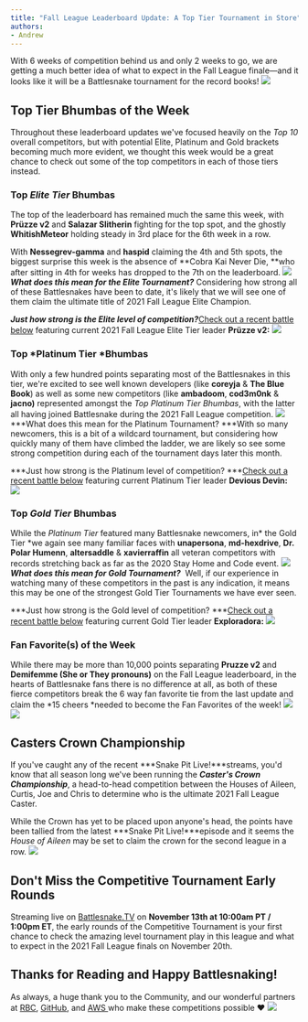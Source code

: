 ```yaml
---
title: "Fall League Leaderboard Update: A Top Tier Tournament in Store"
authors:
- Andrew
---
```


With 6 weeks of competition behind us and only 2 weeks to go, we are getting a much better idea of what to expect in the Fall League finale—and it looks like it will be a Battlesnake tournament for the record books!
![](./img/image.png)
## Top Tier Bhumbas of the Week

Throughout these leaderboard updates we've focused heavily on the *Top 10* overall competitors, but with potential Elite, Platinum and Gold brackets becoming much more evident, we thought this week would be a great chance to check out some of the top competitors in each of those tiers instead.

### Top *Elite Tier* Bhumbas

The top of the leaderboard has remained much the same this week, with **Prüzze v2** and **Salazar Slitherin** fighting for the top spot, and the ghostly **WhitishMeteor** holding steady in 3rd place for the 6th week in a row. 

With **Nessegrev-gamma** and **haspid** claiming the 4th and 5th spots, the biggest surprise this week is the absence of **Cobra Kai Never Die, **who after sitting in 4th for weeks has dropped to the 7th on the leaderboard.
![](./img/image-5.png)
***What does this mean for the Elite Tournament?*** Considering how strong all of these Battlesnakes have been to date, it's likely that we will see one of them claim the ultimate title of 2021 Fall League Elite Champion.

***Just how strong is the Elite level of competition?***[Check out a recent battle below](https://play.battlesnake.com/g/7a0b8de3-3488-410a-8087-3857d3af745d/) featuring current 2021 Fall League Elite Tier leader **Prüzze v2:**
![](./img/Elite.gif)
### Top *Platinum Tier *Bhumbas

With only a few hundred points separating most of the Battlesnakes in this tier, we're excited to see well known developers (like **coreyja** & **The Blue Book**) as well as some new competitors (like **ambadoom**, **cod3m0nk** & **jacno)** represented amongst the *Top Platinum Tier Bhumbas*, with the latter all having joined Battlesnake during the 2021 Fall League competition.
![](./img/image-6.png)
***What does this mean for the Platinum Tournament? ***With so many newcomers, this is a bit of a wildcard tournament, but considering how quickly many of them have climbed the ladder, we are likely so see some strong competition during each of the tournament days later this month.

***Just how strong is the Platinum level of competition? ***[Check out a recent battle below](https://play.battlesnake.com/g/deeb74ec-9b60-4dc3-b382-809dce08c4c8/) featuring current Platinum Tier leader **Devious Devin:**
![](./img/Platinum.gif)
### Top *Gold Tier* Bhumbas

While the *Platinum Tier* featured many Battlesnake newcomers, in* the Gold Tier *we again see many familiar faces with **unapersona**, **md-hexdrive**, **Dr. Polar Humenn**, **altersaddle** & **xavierraffin** all veteran competitors with records stretching back as far as the 2020 Stay Home and Code event.
![](./img/image-7.png)
***What does this mean for Gold Tournament?***  Well, if our experience in watching many of these competitors in the past is any indication, it means this may be one of the strongest Gold Tier Tournaments we have ever seen.

***Just how strong is the Gold level of competition? ***[Check out a recent battle below](https://play.battlesnake.com/g/66269fbf-8f86-498b-a2d5-d6752a5c8a7b/) featuring current Gold Tier leader **Exploradora:**
![](./img/Gold.gif)
### Fan Favorite(s) of the Week

While there may be more than 10,000 points separating **Pruzze v2** and **Demifemme (She or They pronouns)** on the Fall League leaderboard, in the hearts of Battlesnake fans there is no difference at all, as both of these fierce competitors break the 6 way fan favorite tie from the last update and claim the *15 cheers *needed to become the Fan Favorites of the week!
![](./img/image-10.png)![](./img/image-11.png)
## Casters Crown Championship

If you've caught any of the recent ***Snake Pit Live!***streams, you'd know that all season long we've been running the ***Caster's Crown Championship***, a head-to-head competition between the Houses of Aileen, Curtis, Joe and Chris to determine who is the ultimate 2021 Fall League Caster.  

While the Crown has yet to be placed upon anyone's head, the points have been tallied from the latest ***Snake Pit Live!***episode and it seems the *House of Aileen* may be set to claim the crown for the second league in a row.
![](./img/image-12.png)
## Don't Miss the Competitive Tournament Early Rounds

Streaming live on [Battlesnake.TV](https://battlesnake.tv) on **November 13th at 10:00am PT / 1:00pm ET**, the early rounds of the Competitive Tournament is your first chance to check the amazing level tournament play in this league and what to expect in the 2021 Fall League finals on November 20th.

## **Thanks for Reading and Happy Battlesnaking!**

As always, a huge thank you to the Community, and our wonderful partners at [RBC](https://jobs.rbc.com/ca/en/featuredopportunities/technology-jobs), [GitHub](https://github.com/), and [AWS ](https://aws.amazon.com/what-is-cloud-computing)who make these competitions possible ❤️‌
![](./img/Social-Media-Covers_Fall-League-2021_Fall-League-YouTube-Cover-05--1-.png)
